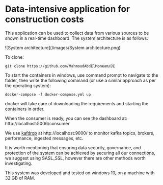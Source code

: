 # Data-intensive application for construction costs
This application can be used to collect data from various sources to be shown in a real-time dashboard.
The system architecture is as follows:

![System architecture](/images/System architecture.png)


To clone:
```
git clone https://github.com/MahmoudAbdElMoneam/DE
```

To start the containers in windows, use command prompt to navigate to the folder, then write the following command (or use a similar approach as per the operating system):
```
docker-compose -f docker-compose.yml up
```

docker will take care of downloading the requirements and starting the containers in order.

When the consumer is ready, you can see the dashboard at:
http://localhost:5006/consumer

We use [kafdrop](https://github.com/obsidiandynamics/kafdrop)  at http://localhost:9000/  to monitor kafka topics, brokers, performance, ingested messages, etc.

It is worth mentioning that ensuring data security, governance, and protection of the system can be achieved by securing all our connections, we suggest using SASL_SSL, however there are other methods worth investigating.

This system was developed and tested on windows 10, on a machine with 32 GB of RAM.
